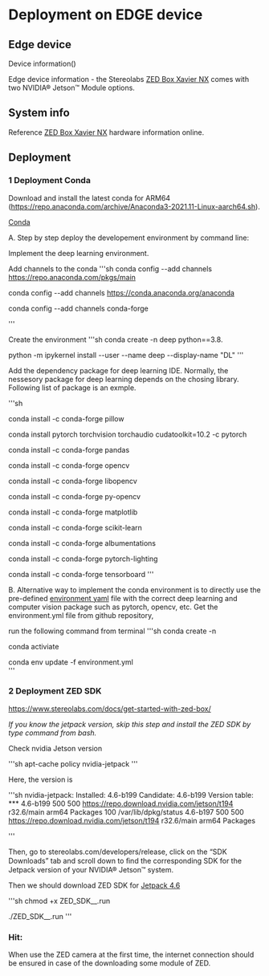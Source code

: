 # Deployment on EDGE device

## Edge device

Device information()


Edge device information - the Stereolabs [ZED Box Xavier NX](https://www.stereolabs.com/zed-box/) comes with two NVIDIA® Jetson™ Module options. 


## System info

Reference [ZED Box Xavier NX](https://www.stereolabs.com/zed-box/) hardware information online.


## Deployment 

### 1 Deployment Conda 

Download and install the latest conda for ARM64 (https://repo.anaconda.com/archive/Anaconda3-2021.11-Linux-aarch64.sh).

[Conda](https://docs.conda.io/projects/conda/en/latest/user-guide/install/linux.html)

A. Step by step deploy the developement environment by command line:

Implement the deep learning environment.

Add channels to the conda
'''sh
conda config --add channels https://repo.anaconda.com/pkgs/main

conda config --add channels https://conda.anaconda.org/anaconda

conda config --add channels conda-forge

'''

Create the environment
'''sh
conda create -n deep python==3.8.

python -m ipykernel install --user --name deep --display-name "DL"
'''

Add the dependency package for deep learning IDE. Normally, the nessesory package for deep learning depends on the chosing library. Following list of package is an exmple.


'''sh

conda install -c conda-forge pillow

conda install pytorch torchvision torchaudio cudatoolkit=10.2 -c pytorch

conda install -c conda-forge pandas

conda install -c conda-forge opencv

conda install -c conda-forge libopencv

conda install -c conda-forge py-opencv

conda install -c conda-forge matplotlib

conda install -c conda-forge scikit-learn

conda install -c conda-forge albumentations

conda install -c conda-forge pytorch-lighting

conda install -c conda-forge tensorboard
'''

B. Alternative way to implement the conda environment is to directly use the pre-defined [environment yaml](/environment.yml) file with the correct deep learning and computer vision package such as pytorch, opencv, etc. 
Get the environment.yml file from github repository,

run the following command from terminal
'''sh
conda create -n <environment name>

conda activiate <environment name>

conda env update -f environment.yml    
'''


### 2 Deployment ZED SDK

https://www.stereolabs.com/docs/get-started-with-zed-box/

*If you know the jetpack version, skip this step and install the ZED SDK by type command from bash.*

Check nvidia Jetson version

'''sh
apt-cache policy nvidia-jetpack
'''

Here, the version is 

'''sh
nvidia-jetpack:
  Installed: 4.6-b199
  Candidate: 4.6-b199
  Version table:
 *** 4.6-b199 500
        500 https://repo.download.nvidia.com/jetson/t194 r32.6/main arm64 Packages
        100 /var/lib/dpkg/status
     4.6-b197 500
        500 https://repo.download.nvidia.com/jetson/t194 r32.6/main arm64 Packages

'''


Then, go to stereolabs.com/developers/release, click on the “SDK Downloads” tab and scroll down to ﬁnd the corresponding SDK for the Jetpack version of your NVIDIA® Jetson™ system.

Then we should download ZED SDK for [Jetpack 4.6](https://download.stereolabs.com/zedsdk/3.6/jp46/jetsons)

'''sh
chmod +x ZED_SDK_<PLATFORM>_<VERSION>.run
    
./ZED_SDK_<PLATFORM>_<VERSION>.run
'''

### Hit:
  When use the ZED camera at the first time, the internet connection should be ensured in case of the downloading some module of ZED.



